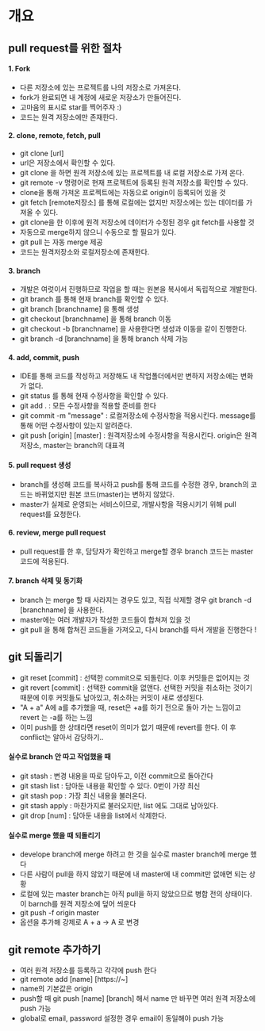 # 개요
## pull request를 위한 절차
#### 1. Fork
- 다른 저장소에 있는 프로젝트를 나의 저장소로 가져온다.
- fork가 완료되면 내 계정에 새로운 저장소가 만들어진다.
- 고마움의 표시로 star를 찍어주자 :)
- 코드는 원격 저장소에만 존재한다.
#### 2. clone, remote, fetch, pull
- git clone [url]
- url은 저장소에서 확인할 수 있다.
- git clone 을 하면 원격 저장소에 있는 프로젝트를 내 로컬 저장소로 가져 온다.
- git remote -v 명령어로 현재 프로젝트에 등록된 원격 저장소를 확인할 수 있다.
- clone을 통해 가져온 프로젝트에는 자동으로 origin이 등록되어 있을 것
- git fetch [remote저장소] 를 통해 로컬에는 없지만 저장소에는 있는 데이터를 가져올 수 있다.
- git clone을 한 이후에 원격 저장소에 데이터가 수정된 경우 git fetch를 사용할 것
- 자동으로 merge하지 않으니 수동으로 할 필요가 있다.
- git pull 는 자동 merge 제공
- 코드는 원격저장소와 로컬저장소에 존재한다.
#### 3. branch
- 개발은 여럿이서 진행하므로 작업을 할 때는 원본을 복사에서 독립적으로 개발한다.
- git branch 를 통해 현재 branch를 확인할 수 있다.
- git branch [branchname] 을 통해 생성
- git checkout [branchname] 을 통해 branch 이동
- git checkout -b [branchname] 을 사용한다면 생성과 이동을 같이 진행한다.
- git branch -d [branchname] 을 통해 branch 삭제 가능
#### 4. add, commit, push
- IDE를 통해 코드를 작성하고 저장해도 내 작업폴더에서만 변하지 저장소에는 변화가 없다.
- git status 를 통해 현재 수정사항을 확인할 수 있다.
- git add . : 모든 수정사항을 적용할 준비를 한다
- git commit -m "message" : 로컬저장소에 수정사항을 적용시킨다. message를 통해 어떤 수정사항이 있는지 알려준다.
- git push [origin] [master] : 원격저장소에 수정사항을 적용시킨다. origin은 원격저장소, master는 branch의 대표격
#### 5. pull request 생성
- branch를 생성해 코드를 복사하고 push를 통해 코드를 수정한 경우, branch의 코드는 바뀌었지만 원본 코드(master)는 변하지 않았다.
- master가 실제로 운영되는 서비스이므로, 개발사항을 적용시키기 위해 pull request를 요청한다.
#### 6. review, merge pull request
- pull request를 한 후, 담당자가 확인하고 merge할 경우 branch 코드는 master 코드에 적용된다.
#### 7. branch 삭제 및 동기화
- branch 는 merge 할 때 사라지는 경우도 있고, 직접 삭제할 경우 git branch -d [branchname] 을 사용한다.
- master에는 여러 개발자가 작성한 코드들이 합쳐져 있을 것
- git pull 을 통해 합쳐진 코드들을 가져오고, 다시 branch를 따서 개발을 진행한다 !

## git 되돌리기
- git reset [commit] : 선택한 commit으로 되돌린다. 이후 커밋들은 없어지는 것
- git revert [commit] : 선택한 commit을 없앤다. 선택한 커밋을 취소하는 것이기 때문에 이후 커밋들도 남아있고, 취소하는 커밋이 새로 생성된다.
- "A + a" A에 a를 추가했을 때, reset은 +a를 하기 전으로 돌아 가는 느낌이고 revert 는 -a를 하는 느낌 
- 이미 push를 한 상태라면 reset이 의미가 없기 때문에 revert를 한다. 이 후 conflict는 알아서 감당하기..

#### 실수로 branch 안 따고 작업했을 때
- git stash : 변경 내용을 따로 담아두고, 이전 commit으로 돌아간다
- git stash list : 담아둔 내용을 확인할 수 있다. 0번이 가장 최신
- git stash pop : 가장 최신 내용을 불러온다.
- git stash apply : 마찬가지로 불러오지만, list 에도 그대로 남아있다.
- git drop [num] : 담아둔 내용을 list에서 삭제한다.

#### 실수로 merge 했을 때 되돌리기
- develope branch에 merge 하려고 한 것을 실수로 master branch에 merge 했다
- 다른 사람이 pull을 하지 않았기 때문에 내 master에 내 commit만 없애면 되는 상황
- 로컬에 있는 master branch는 아직 pull을 하지 않았으므로 병합 전의 상태이다. 이 barnch를 원격 저장소에 덮어 씌운다
- git push -f origin master
- 옵션을 추가해 강제로 A + a -> A 로 변경

## git remote 추가하기
- 여러 원격 저장소를 등록하고 각각에 push 한다
- git remote add [name] [https://~]
- name의 기본값은 origin
- push할 때 git push [name] [branch] 해서 name 만 바꾸면 여러 원격 저장소에 push 가능
- global로 email, password 설정한 경우 email이 동일해야 push 가능
